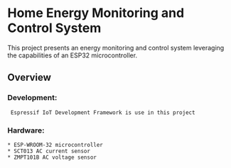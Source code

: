 # Home Energy Monitoring and Control System
This project presents an energy monitoring and control system leveraging the capabilities of an ESP32 microcontroller.

## Overview
### Development: 
     Espressif IoT Development Framework is use in this project
### Hardware:
    * ESP-WROOM-32 microcontroller
    * SCT013 AC current sensor
    * ZMPT101B AC voltage sensor